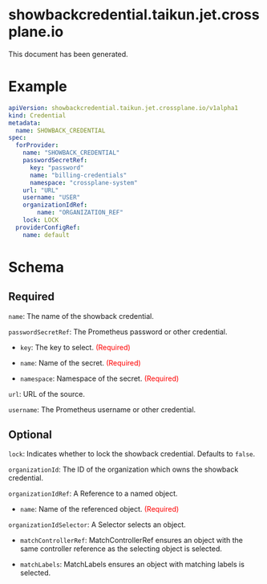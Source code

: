 
showbackcredential.taikun.jet.crossplane.io
===========================================


This document has been generated.
  

# Example


```yaml
apiVersion: showbackcredential.taikun.jet.crossplane.io/v1alpha1
kind: Credential
metadata:
  name: SHOWBACK_CREDENTIAL
spec:
  forProvider:
    name: "SHOWBACK_CREDENTIAL"
    passwordSecretRef:
      key: "password"
      name: "billing-credentials"
      namespace: "crossplane-system"
    url: "URL"
    username: "USER"
    organizationIdRef:
        name: "ORGANIZATION_REF"
    lock: LOCK
  providerConfigRef:
    name: default

```  

# Schema
  

## Required
  
`name`: The name of the showback credential.
  
`passwordSecretRef`: The Prometheus password or other credential.

* `key`: The key to select.<font color="red"> (Required)</font>  

* `name`: Name of the secret.<font color="red"> (Required)</font>  

* `namespace`: Namespace of the secret.<font color="red"> (Required)</font>  
  
`url`: URL of the source.
  
`username`: The Prometheus username or other credential.
  

## Optional
  
`lock`: Indicates whether to lock the showback credential. Defaults to `false`.
  
`organizationId`: The ID of the organization which owns the showback credential.
  
`organizationIdRef`: A Reference to a named object.

* `name`: Name of the referenced object.<font color="red"> (Required)</font>  
  
`organizationIdSelector`: A Selector selects an object.

* `matchControllerRef`: MatchControllerRef ensures an object with the same controller reference as the selecting object is selected.  

* `matchLabels`: MatchLabels ensures an object with matching labels is selected.  
  
